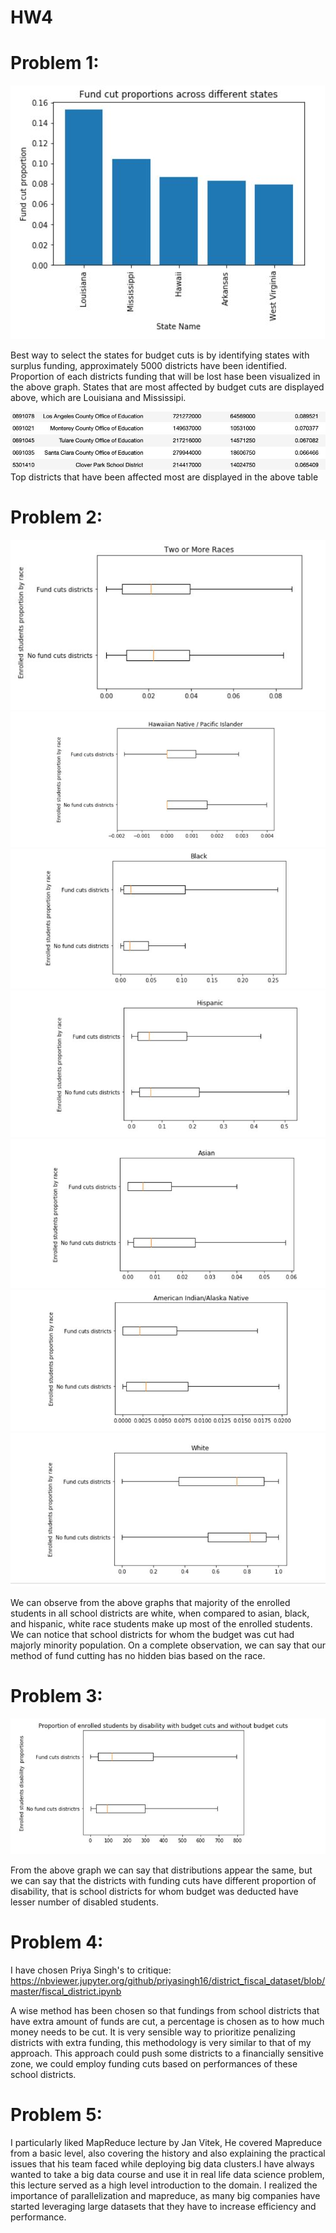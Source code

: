 # HW4

# Problem 1:
![1](/pic1.JPG)

Best way to select the states for budget cuts is by identifying states with surplus funding, approximately 5000 districts have been identified. Proportion of each districts funding that will be lost hase been visualized in the above graph. States that are most affected by budget cuts are displayed above, which are Louisiana and Mississipi.

![1](/pic10.JPG)
Top districts that have been affected most are displayed in the above table

# Problem 2:

![1](/pic2.JPG)
![1](/pic3.JPG)
![1](/pic4.JPG)
![1](/pic5.JPG)
![1](/pic6.JPG)
![1](/pic7.JPG)
![1](/pic8.JPG)

We can observe from the above graphs that majority of the enrolled students in all school districts are white, when compared to asian, black, and hispanic, white race students make up most of the enrolled students. We can notice that school districts for whom the budget was cut had majorly minority population. On a complete observation, we can say that our method of fund cutting has no hidden bias based on the race.

# Problem 3:

![1](/pic9.JPG)

From the above graph we can say that distributions appear the same, but we can say that the districts with funding cuts have different proportion of disability, that is school districts for whom budget was deducted have lesser number of disabled students.


# Problem 4:
I have chosen Priya Singh's to critique:
https://nbviewer.jupyter.org/github/priyasingh16/district_fiscal_dataset/blob/master/fiscal_district.ipynb

A wise method has been chosen so that fundings from school districts that have extra amount of funds are cut, a percentage is chosen as to how much money needs to be cut. It is very sensible way to prioritize penalizing districts with extra funding, this methodology is very similar to that of my approach. This approach could push some districts to a financially sensitive zone, we could employ funding cuts based on performances of these school districts.


# Problem 5:

I particularly liked MapReduce lecture by Jan Vitek, He covered Mapreduce from a basic level, also covering the history and also explaining the practical issues that his team faced while deploying big data clusters.I have always wanted to take a big data course and use it in real life data science problem, this lecture served as a high level introduction to the domain. I realized the importance of parallelization and mapreduce, as many big companies have started leveraging large datasets that they have to increase efficiency and performance.
